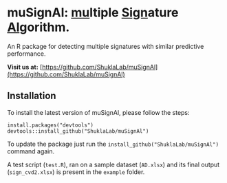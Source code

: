 # muSignAl: <ins>mu</ins>ltiple <ins>Sign</ins>ature <ins>Al</ins>gorithm.
An R package for detecting multiple signatures with similar predictive performance.

**Visit us at:** [https://github.com/ShuklaLab/muSignAl](https://github.com/ShuklaLab/muSignAl)

## Installation

To install the latest version of muSignAl, please follow the steps:

```
install.packages("devtools")
devtools::install_github("ShuklaLab/muSignAl")
```

To update the package just run the `install_github("ShuklaLab/muSignAl")` command again.

A test script (`test.R`), ran on a sample dataset (`AD.xlsx`) and its final output (`sign_cvd2.xlsx`) is present in the `example` folder.
